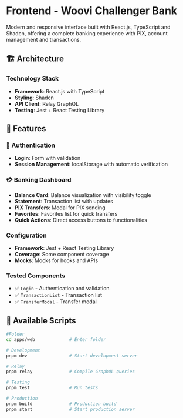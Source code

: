 # Frontend - Woovi Challenger Bank

Modern and responsive interface built with React.js, TypeScript and Shadcn, offering a complete banking experience with PIX, account management and transactions.

## 🏗️ Architecture

### Technology Stack
- **Framework**: React.js with TypeScript
- **Styling**: Shadcn
- **API Client**: Relay GraphQL
- **Testing**: Jest + React Testing Library

## 🚀 Features

### 🔐 Authentication
- **Login**: Form with validation
- **Session Management**: localStorage with automatic verification

### 💳 Banking Dashboard
- **Balance Card**: Balance visualization with visibility toggle
- **Statement**: Transaction list with updates
- **PIX Transfers**: Modal for PIX sending
- **Favorites**: Favorites list for quick transfers
- **Quick Actions**: Direct access buttons to functionalities

### Configuration
- **Framework**: Jest + React Testing Library
- **Coverage**: Some component coverage
- **Mocks**: Mocks for hooks and APIs

### Tested Components
- ✅ `Login` - Authentication and validation
- ✅ `TransactionList` - Transaction list
- ✅ `TransferModal` - Transfer modal

## 🚀 Available Scripts

```bash
#Folder
cd apps/web             # Enter folder

# Development
pnpm dev                # Start development server

# Relay
pnpm relay              # Compile GraphQL queries

# Testing
pnpm test               # Run tests

# Production
pnpm build              # Production build
pnpm start              # Start production server
```